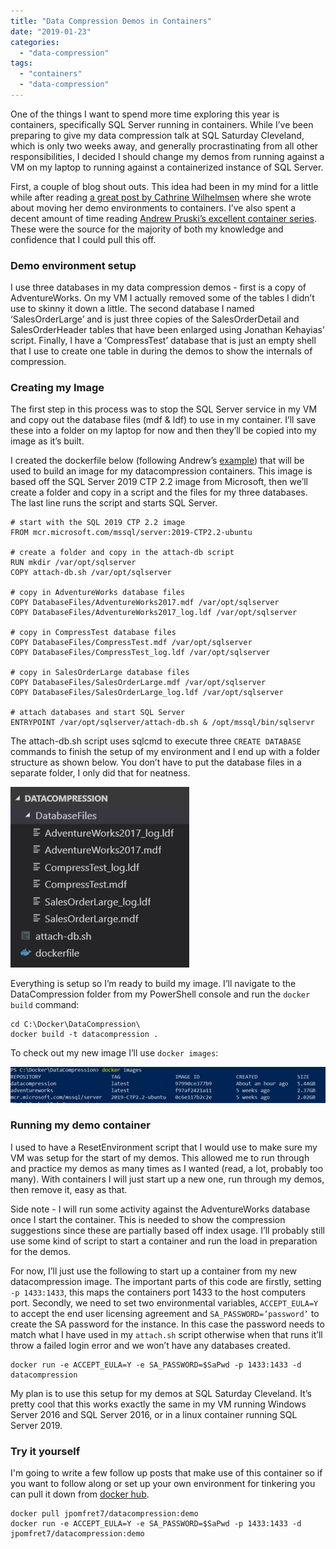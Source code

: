 ```yaml
---
title: "Data Compression Demos in Containers"
date: "2019-01-23"
categories: 
  - "data-compression"
tags: 
  - "containers"
  - "data-compression"
---
```


One of the things I want to spend more time exploring this year is containers, specifically SQL Server running in containers. While I’ve been preparing to give my data compression talk at SQL Saturday Cleveland, which is only two weeks away, and generally procrastinating from all other responsibilities, I decided I should change my demos from running against a VM on my laptop to running against a containerized instance of SQL Server.

First, a couple of blog shout outs. This idea had been in my mind for a little while after reading [a great post by Cathrine Wilhelmsen](https://www.cathrinewilhelmsen.net/2018/12/02/sql-server-2019-docker-container/) where she wrote about moving her demo environments to containers. I’ve also spent a decent amount of time reading [Andrew Pruski’s excellent container series](https://dbafromthecold.com/2017/03/15/summary-of-my-container-series/). These were the source for the majority of both my knowledge and confidence that I could pull this off.

### Demo environment setup

I use three databases in my data compression demos - first is a copy of AdventureWorks. On my VM I actually removed some of the tables I didn’t use to skinny it down a little. The second database I named ‘SalesOrderLarge’ and is just three copies of the SalesOrderDetail and SalesOrderHeader tables that have been enlarged using Jonathan Kehayias’ script. Finally, I have a ‘CompressTest’ database that is just an empty shell that I use to create one table in during the demos to show the internals of compression.

### Creating my Image

The first step in this process was to stop the SQL Server service in my VM and copy out the database files (mdf & ldf) to use in my container. I’ll save these into a folder on my laptop for now and then they’ll be copied into my image as it’s built.

I created the dockerfile below (following Andrew’s [example](https://dbafromthecold.com/2018/12/11/attaching-databases-via-a-dockerfile-update/)) that will be used to build an image for my datacompression containers. This image is based off the SQL Server 2019 CTP 2.2 image from Microsoft, then we’ll create a folder and copy in a script and the files for my three databases. The last line runs the script and starts SQL Server.

```
# start with the SQL 2019 CTP 2.2 image
FROM mcr.microsoft.com/mssql/server:2019-CTP2.2-ubuntu

# create a folder and copy in the attach-db script
RUN mkdir /var/opt/sqlserver
COPY attach-db.sh /var/opt/sqlserver
 
# copy in AdventureWorks database files
COPY DatabaseFiles/AdventureWorks2017.mdf /var/opt/sqlserver
COPY DatabaseFiles/AdventureWorks2017_log.ldf /var/opt/sqlserver

# copy in CompressTest database files
COPY DatabaseFiles/CompressTest.mdf /var/opt/sqlserver
COPY DatabaseFiles/CompressTest_log.ldf /var/opt/sqlserver

# copy in SalesOrderLarge database files
COPY DatabaseFiles/SalesOrderLarge.mdf /var/opt/sqlserver
COPY DatabaseFiles/SalesOrderLarge_log.ldf /var/opt/sqlserver

# attach databases and start SQL Server
ENTRYPOINT /var/opt/sqlserver/attach-db.sh & /opt/mssql/bin/sqlservr
```

The attach-db.sh script uses sqlcmd to execute three `CREATE DATABASE` commands to finish the setup of my environment and I end up with a folder structure as shown below. You don’t have to put the database files in a separate folder, I only did that for neatness.

![](images/fileSetup.jpg)

Everything is setup so I’m ready to build my image. I’ll navigate to the DataCompression folder from my PowerShell console and run the `docker build` command:

```
cd C:\Docker\DataCompression\
docker build -t datacompression .
```

To check out my new image I’ll use `docker images`:

![](images/dockerimages-1024x116.jpg)

### Running my demo container

I used to have a ResetEnvironment script that I would use to make sure my VM was setup for the start of my demos. This allowed me to run through and practice my demos as many times as I wanted (read, a lot, probably too many). With containers I will just start up a new one, run through my demos, then remove it, easy as that.

Side note - I will run some activity against the AdventureWorks database once I start the container. This is needed to show the compression suggestions since these are partially based off index usage. I’ll probably still use some kind of script to start a container and run the load in preparation for the demos.

For now, I’ll just use the following to start up a container from my new datacompression image. The important parts of this code are firstly, setting `-p 1433:1433`, this maps the containers port 1433 to the host computers port. Secondly, we need to set two environmental variables, `ACCEPT_EULA=Y` to accept the end user licensing agreement and `SA_PASSWORD=’password’` to create the SA password for the instance. In this case the password needs to match what I have used in my `attach.sh` script otherwise when that runs it’ll throw a failed login error and we won’t have any databases created.

```
docker run -e ACCEPT_EULA=Y -e SA_PASSWORD=$SaPwd -p 1433:1433 -d datacompression
```

My plan is to use this setup for my demos at SQL Saturday Cleveland. It’s pretty cool that this works exactly the same in my VM running Windows Server 2016 and SQL Server 2016, or in a linux container running SQL Server 2019.

### Try it yourself

I'm going to write a few follow up posts that make use of this container so if you want to follow along or set up your own environment for tinkering you can pull it down from [docker hub](https://cloud.docker.com/repository/registry-1.docker.io/jpomfret7/datacompression).

```
docker pull jpomfret7/datacompression:demo
docker run -e ACCEPT_EULA=Y -e SA_PASSWORD=$SaPwd -p 1433:1433 -d jpomfret7/datacompression:demo
```
